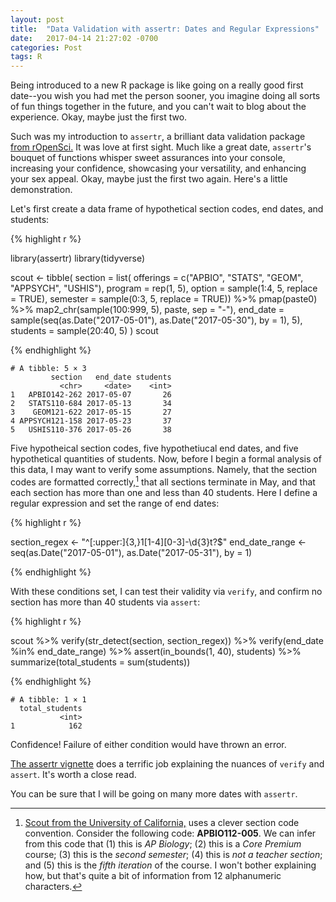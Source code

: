 ```yaml
---
layout: post
title:  "Data Validation with assertr: Dates and Regular Expressions"
date:   2017-04-14 21:27:02 -0700
categories: Post
tags: R
---
```


Being introduced to a new R package is like going on a really good first date--you wish you had met the person sooner, you 
imagine doing all sorts of fun things together in the future, and you can't wait to blog about the experience. Okay, maybe just the 
first two. 

Such was my introduction to `assertr`, a brilliant data validation package [from rOpenSci.](https://ropensci.org/) It was love at first sight. 
Much like a great date, `assertr`'s bouquet of functions whisper sweet assurances into your console, 
increasing your confidence, showcasing your versatility, and enhancing your sex appeal. Okay, maybe just the first two again. 
Here's a little demonstration. 

<!--more-->

Let's first create a data frame of hypothetical section codes, end dates, and students:

{% highlight r %}

library(assertr)
library(tidyverse)

scout <- tibble(
  section = list(
    offerings = c("APBIO", "STATS", "GEOM", "APPSYCH", "USHIS"),
    program = rep(1, 5),
    option = sample(1:4, 5, replace = TRUE),
    semester = sample(0:3, 5, replace = TRUE)) %>% 
    pmap(paste0) %>% 
    map2_chr(sample(100:999, 5), paste, sep = "-"),
  end_date = sample(seq(as.Date("2017-05-01"), as.Date("2017-05-30"), by = 1), 5),
  students = sample(20:40, 5)
)
scout

{% endhighlight %}

```
# A tibble: 5 × 3
         section   end_date students
           <chr>     <date>    <int>
1   APBIO142-262 2017-05-07       26
2   STATS110-684 2017-05-13       34
3    GEOM121-622 2017-05-15       27
4 APPSYCH121-158 2017-05-23       37
5   USHIS110-376 2017-05-26       38

```

Five hypotheical section codes, five hypothetiucal end dates, and five hypothetical quantities of students.
Now, before I begin a formal analysis of this data, I may want to verify some assumptions. 
Namely, that the section codes are formatted correctly,[^1] that all sections terminate in May, 
and that each section has more than one and less than 40 students. Here I define a regular expression and 
set the range of end dates:

[^1]: [Scout from the University of California,](https://www.ucscout.org/) uses a clever section code convention. Consider the following code: **APBIO112-005**. We can infer from this code that (1) this is *AP Biology*; (2) this is a *Core Premium* course; (3) this is the *second semester*; (4) this is *not a teacher section*; and (5) this is the *fifth iteration* of the course. I won't bother explaining how, but that's quite a bit of information from 12 alphanumeric characters.

{% highlight r %}

section_regex <- "^[:upper:]{3,}1[1-4][0-3]-\\d{3}t?$"
end_date_range <- seq(as.Date("2017-05-01"), as.Date("2017-05-31"), by = 1)

{% endhighlight %}

With these conditions set, I can test their validity via `verify`, and confirm no section has more than 40 students via `assert`:

{% highlight r %}

scout %>% 
  verify(str_detect(section, section_regex)) %>% 
  verify(end_date %in% end_date_range) %>% 
  assert(in_bounds(1, 40), students) %>% 
  summarize(total_students = sum(students))

{% endhighlight %}

```
# A tibble: 1 × 1
  total_students
           <int>
1            162
```

Confidence! Failure of either condition would have thrown an error.

[The assertr vignette](https://cran.r-project.org/web/packages/assertr/vignettes/assertr.html) does a terrific job explaining the nuances of `verify` and `assert`. 
It's worth a close read.

You can be sure that I will be going on many more dates with `assertr`. 
